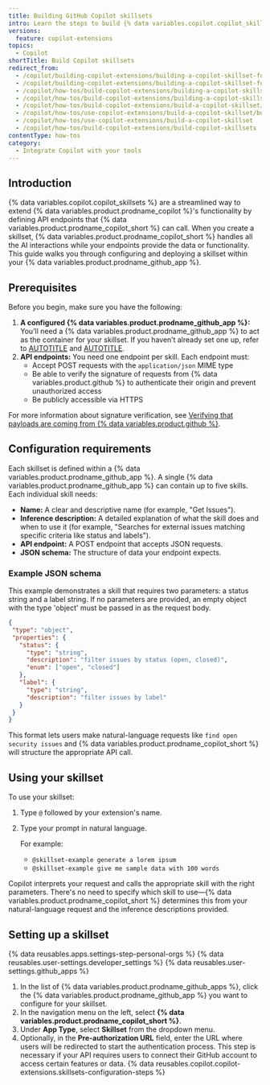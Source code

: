```yaml
---
title: Building GitHub Copilot skillsets
intro: Learn the steps to build {% data variables.copilot.copilot_skillsets %} and integrate custom tools and functions into your Copilot environment.
versions:
  feature: copilot-extensions
topics:
  - Copilot
shortTitle: Build Copilot skillsets
redirect_from:
  - /copilot/building-copilot-extensions/building-a-copilot-skillset-for-your-copilot-extension
  - /copilot/building-copilot-extensions/building-a-copilot-skillset-for-your-copilot-extension/building-copilot-skillsets
  - /copilot/how-tos/build-copilot-extensions/building-a-copilot-skillset-for-your-copilot-extension/building-copilot-skillsets
  - /copilot/how-tos/build-copilot-extensions/building-a-copilot-skillset-for-your-copilot-extension/build-copilot-skillsets
  - /copilot/how-tos/build-copilot-extensions/build-a-copilot-skillset/build-copilot-skillsets
  - /copilot/how-tos/use-copilot-extensions/build-a-copilot-skillset/build-copilot-skillsets
  - /copilot/how-tos/use-copilot-extensions/build-a-copilot-skillset
  - /copilot/how-tos/build-copilot-extensions/build-copilot-skillsets
contentType: how-tos
category: 
  - Integrate Copilot with your tools
---
```


## Introduction

{% data variables.copilot.copilot_skillsets %} are a streamlined way to extend {% data variables.product.prodname_copilot %}'s functionality by defining API endpoints that {% data variables.product.prodname_copilot_short %} can call. When you create a skillset, {% data variables.product.prodname_copilot_short %} handles all the AI interactions while your endpoints provide the data or functionality. This guide walks you through configuring and deploying a skillset within your {% data variables.product.prodname_github_app %}.

## Prerequisites

Before you begin, make sure you have the following:

1. **A configured {% data variables.product.prodname_github_app %}:** You’ll need a {% data variables.product.prodname_github_app %} to act as the container for your skillset. If you haven’t already set one up, refer to [AUTOTITLE](/copilot/building-copilot-extensions/creating-a-copilot-extension/creating-a-github-app-for-your-copilot-extension) and [AUTOTITLE](/copilot/building-copilot-extensions/creating-a-copilot-extension/configuring-your-github-app-for-your-copilot-extension).
1. **API endpoints:** You need one endpoint per skill. Each endpoint must:
    * Accept POST requests with the `application/json` MIME type
    * Be able to verify the signature of requests from {% data variables.product.github %} to authenticate their origin and prevent unauthorized access
    * Be publicly accessible via HTTPS

For more information about signature verification, see [Verifying that payloads are coming from {% data variables.product.github %}](/copilot/building-copilot-extensions/building-a-copilot-agent-for-your-copilot-extension/configuring-your-copilot-agent-to-communicate-with-github#verifying-that-payloads-are-coming-from-github).

## Configuration requirements

Each skillset is defined within a {% data variables.product.prodname_github_app %}. A single {% data variables.product.prodname_github_app %} can contain up to five skills. Each individual skill needs:
* **Name:** A clear and descriptive name (for example, "Get Issues").
* **Inference description:** A detailed explanation of what the skill does and when to use it (for example, "Searches for external issues matching specific criteria like status and labels").
* **API endpoint:** A POST endpoint that accepts JSON requests.
* **JSON schema:** The structure of data your endpoint expects.

### Example JSON schema

This example demonstrates a skill that requires two parameters: a status string and a label string. If no parameters are provided, an empty object with the type 'object' must be passed in as the request body.

```json
{
 "type": "object",
 "properties": {
   "status": {
     "type": "string",
     "description": "filter issues by status (open, closed)",
     "enum": ["open", "closed"]
   },
   "label": {
     "type": "string",
     "description": "filter issues by label"
   }
 }
}
```

This format lets users make natural-language requests like `find open security issues` and {% data variables.product.prodname_copilot_short %} will structure the appropriate API call.

## Using your skillset

To use your skillset:
1. Type `@` followed by your extension's name.
1. Type your prompt in natural language.

   For example:
   * `@skillset-example generate a lorem ipsum`
   * `@skillset-example give me sample data with 100 words`

Copilot interprets your request and calls the appropriate skill with the right parameters. There's no need to specify which skill to use—{% data variables.product.prodname_copilot_short %} determines this from your natural-language request and the inference descriptions provided.

## Setting up a skillset

{% data reusables.apps.settings-step-personal-orgs %}
{% data reusables.user-settings.developer_settings %}
{% data reusables.user-settings.github_apps %}
1. In the list of {% data variables.product.prodname_github_apps %}, click the {% data variables.product.prodname_github_app %} you want to configure for your skillset.
1. In the navigation menu on the left, select **{% data variables.product.prodname_copilot_short %}**.
1. Under **App Type**, select **Skillset** from the dropdown menu.
1. Optionally, in the **Pre-authorization URL** field, enter the URL where users will be redirected to start the authentication process. This step is necessary if your API requires users to connect their GitHub account to access certain features or data.
{% data reusables.copilot.copilot-extensions.skillsets-configuration-steps %}
